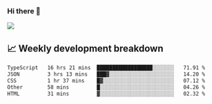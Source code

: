 ### Hi there 👋
<img align="center" src="https://github-readme-stats.vercel.app/api?username=Tumao727&show_icons=true&hide_title=true&theme=dracula" />


## 📈 Weekly development breakdown
<!--START_SECTION:waka-->

```txt
TypeScript   16 hrs 21 mins  ██████████████████░░░░░░░   71.91 %
JSON         3 hrs 13 mins   ███▓░░░░░░░░░░░░░░░░░░░░░   14.20 %
CSS          1 hr 37 mins    █▓░░░░░░░░░░░░░░░░░░░░░░░   07.12 %
Other        58 mins         █░░░░░░░░░░░░░░░░░░░░░░░░   04.26 %
HTML         31 mins         ▓░░░░░░░░░░░░░░░░░░░░░░░░   02.32 %
```

<!--END_SECTION:waka-->